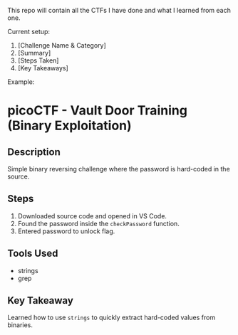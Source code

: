 This repo will contain all the CTFs I have done and what I learned from each one.


Current setup:

1. [Challenge Name & Category]
2. [Summary]
3. [Steps Taken]
4. [Key Takeaways]



Example:

# picoCTF - Vault Door Training (Binary Exploitation)

## Description
Simple binary reversing challenge where the password is hard-coded in the source.

## Steps
1. Downloaded source code and opened in VS Code.
2. Found the password inside the `checkPassword` function.
3. Entered password to unlock flag.

## Tools Used
- strings
- grep

## Key Takeaway
Learned how to use `strings` to quickly extract hard-coded values from binaries.
